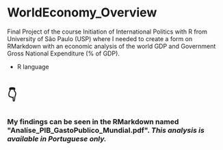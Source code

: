 # WorldEconomy_Overview
Final Project of the course Initiation of International Politics with R from University of São Paulo (USP) where I needed to create a form on RMarkdown with an economic analysis of the world GDP and Government Gross National Expenditure (% of GDP).

- R language

<h1>👇</h1>

<h3>My findings can be seen in the RMarkdown named "Analíse_PIB_GastoPublico_Mundial.pdf". <i>This analysis is available in Portuguese only.</i></h3>
